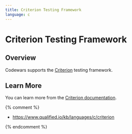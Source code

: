 ```yaml
---
title: Criterion Testing Framework
language: c
---
```



# Criterion Testing Framework

## Overview

Codewars supports the [Criterion](https://github.com/Snaipe/Criterion) testing framework.

## Learn More

You can learn more from the [Criterion documentation](http://criterion.readthedocs.io/en/master/).

{% comment %}

- <https://www.qualified.io/kb/languages/c/criterion>

{% endcomment %}
